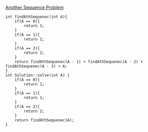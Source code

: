 [Another Sequence Problem](https://www.scaler.com/academy/mentee-dashboard/class/34514/homework/problems/9307/?navref=cl_pb_nv_tb)



```
int findAthSequenec(int A){
    if(A == 0){
        return 1;
    }
    if(A == 1){
        return 1;
    }
    if(A == 2){
        return 2;
    }
    return findAthSequenec(A - 1) + findAthSequenec(A - 2) + findAthSequenec(A - 3) + A;
}
int Solution::solve(int A) {
    if(A == 0){
        return 1;
    }
    if(A == 1){
        return 1;
    }
    if(A == 2){
        return 2;
    }
    return findAthSequenec(A);
}



```
